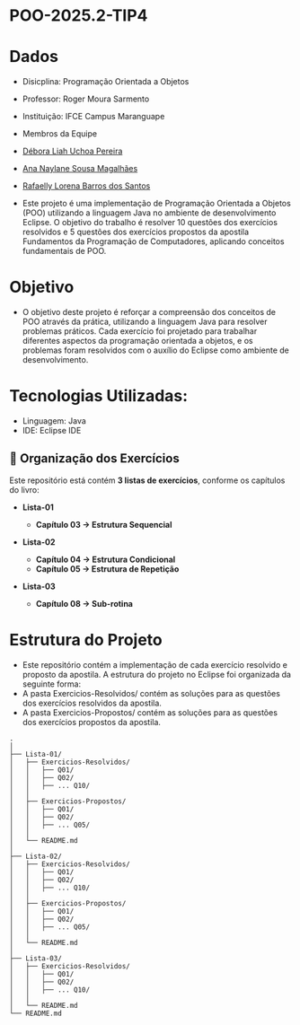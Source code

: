 # POO-2025.2-TIP4

# Dados
- Disicplina: Programação Orientada a Objetos
- Professor: Roger Moura Sarmento
- Instituição: IFCE Campus Maranguape

 - Membros da Equipe  
  - [Débora Liah Uchoa Pereira](https://github.com/deboraliah)  
  - [Ana Naylane Sousa Magalhães](https://github.com/naayxz)
  - [Rafaelly Lorena Barros dos Santos](https://github.com/rafaellylorena123)

- Este projeto é uma implementação de Programação Orientada a Objetos (POO) utilizando a linguagem Java no ambiente de desenvolvimento Eclipse. O objetivo do trabalho é resolver 10 questões dos exercícios resolvidos e 5 questões dos exercícios propostos da apostila Fundamentos da Programação de Computadores, aplicando conceitos fundamentais de POO.

# Objetivo

- O objetivo deste projeto é reforçar a compreensão dos conceitos de POO através da prática, utilizando a linguagem Java para resolver problemas práticos. Cada exercício foi projetado para trabalhar diferentes aspectos da programação orientada a objetos, e os problemas foram resolvidos com o auxílio do Eclipse como ambiente de desenvolvimento.
  
# Tecnologias Utilizadas:

- Linguagem: Java
- IDE: Eclipse IDE

## 📂 Organização dos Exercícios  

Este repositório está contém  **3 listas de exercícios**, conforme os capítulos do livro:  

- **Lista-01**  
   - **Capítulo 03 → Estrutura Sequencial**  

- **Lista-02**  
  - **Capítulo 04 → Estrutura Condicional**  
  - **Capítulo 05 → Estrutura de Repetição**  

- **Lista-03**  
  - **Capítulo 08 → Sub-rotina** 


# Estrutura do Projeto

- Este repositório contém a implementação de cada exercício resolvido e proposto da apostila. A estrutura do projeto no Eclipse foi organizada da seguinte forma:
- A pasta Exercicios-Resolvidos/ contém as soluções para as questões dos exercícios resolvidos da apostila.
- A pasta Exercicios-Propostos/ contém as soluções para as questões dos exercícios propostos da apostila.

```text
.
│
├── Lista-01/
│   ├── Exercicios-Resolvidos/
│   │   ├── Q01/
│   │   ├── Q02/
│   │   ├── ... Q10/
│   │
│   ├── Exercicios-Propostos/
│   │   ├── Q01/
│   │   ├── Q02/
│   │   ├── ... Q05/
│   │
│   └── README.md
│
├── Lista-02/
│   ├── Exercicios-Resolvidos/
│   │   ├── Q01/
│   │   ├── Q02/
│   │   ├── ... Q10/
│   │
│   ├── Exercicios-Propostos/
│   │   ├── Q01/
│   │   ├── Q02/
│   │   ├── ... Q05/
│   │
│   └── README.md
│
├── Lista-03/
│   ├── Exercicios-Resolvidos/
│   │   ├── Q01/
│   │   ├── Q02/
│   │   ├── ... Q10/
│   │
│   └── README.md
└── README.md
